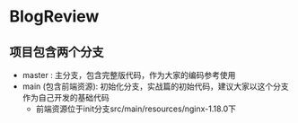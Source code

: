 # BlogReview
## 项目包含两个分支
* master : 主分支，包含完整版代码，作为大家的编码参考使用
* main (包含前端资源): 初始化分支，实战篇的初始代码，建议大家以这个分支作为自己开发的基础代码
  * 前端资源位于init分支src/main/resources/nginx-1.18.0下
